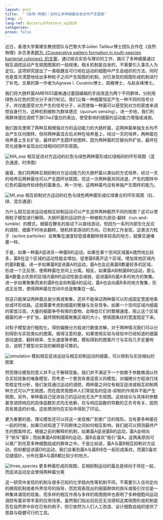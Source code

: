 ```yaml
---
layout: post
title:  "《自然·物理》：如何让多种细菌自发合作产生图案"
lang: cn
lang-ref: BacterialPattern_np2020
categories: 
prose: false
---
```


近日，香港大学黄建东教授团队与巴黎大学Julien Tailleur博士团队合作在《自然·物理》杂志发表[题为《Cooperative pattern formation in multi-species bacterial colonies》的文章](https://doi.org/10.1038/s41567-020-0964-z)，通过结合实验与理论的工作，揭示了多种细菌通过相互调控运动产生斑图图案的一般规律。相关机制是自发的，不需要引入事先人为定位。这项研究提出了一类稳健且可行地在运动的细胞中产生自组织的方法，同时也是首次清楚地给出多种粒子之间产生斑图的机制，对已发现的斑图形成机制进行了补充。文章的第一作者为Agnese I. Curatolo博士，周楠博士，与赵永峰博士。

我们将大肠杆菌AMB1655菌株通过基因编辑的手段改造为两个不同群体，分别用绿色与红色的荧光分子进行标记。我们让每一种细菌恒定产生一种不同的信号分子，并仅能感受对方产生的信号分子，从而使每一种菌可以感受到对方的密度来调控自身行为，这种机制被称为群体感应（quorum sensing）。进一步地，我们利用群体感应调控下游CheZ蛋白的表达，使受影响的细菌的运动能力增强或减弱。

我们首先使用了两种互相增强对方的运动能力的大肠杆菌，这两种菌单独生长均不会产生任何图样。但将两种菌混合后点种在培养基上，经过一天的培养，两种菌在培养基上生长扩张，最终却产生圆环状图样。因为两种菌的交替向外扩张，最终在荧光成像中呈现出红绿相间的环形斑图。

![MA_exp]({{site.url}}/assets/MA_pattern_exp.png)
相互促进对方运动的红色与绿色两种菌形成红绿相间的环形斑图（混合通道，时序图）

接着，我们将两种互相抑制对方运动能力的大肠杆菌以类似的方式培养，经过一天的培养后两种菌也可以产生圆环状斑图，但这一次两种菌共同进退，产生的图样中红色的菌始终和绿色的菌重合。再一次地，这两种菌均没有单独产生图样的能力。

![MI_exp]({{site.url}}/assets/Mutual_inhibitions_experiment.png)
相互抑制对方运动的红色与绿色两种菌形成红绿重合的环形斑图（红、绿、混合通道）

为什么相互促进运动或相互抑制运动可以产生这样两种截然不同的斑图？这可以使用粒子模型进行解释。大肠杆菌的运动符合一种被称为游动-翻转（run-and-tumble）的模式，细菌在鞭毛的驱动下以直线游动，但因为一系列内部生化反应的调控，细菌不时地会翻转，随机转变游动的方向。已有的工作发现，这类活力粒子（active particles）会聚集在速度较低或者翻转频率较高的地方，就像交通堵塞一样。

于是，如果一种菌A促进另一种菌B的运动，如果在某个空间区域菌A偶然地比较多，菌B在这个区域的运动性能会增加，促使菌B离开这个区域，增加其他区域内的菌B数量。进一步如果菌B促进菌A的运动，菌A也会远离菌B数量较多的区域，形成一个正反馈，使两种菌在空间上分离。相反，如果菌A抑制菌B的运动，那么菌A数量占优势的区域内菌B的运动性能会减弱，促进菌B向菌A多的地方的聚集。进一步如果聚集而来的菌B也会抑制菌A的运动，菌A也会向菌B多的地方聚集，形成正反馈，使得两种菌在空间中总是聚集在一起。

但这只能保证两种菌总是分离或聚集，还并不能保证两种菌可以形成固定宽度地条纹或环形纹路。这就需要考虑到细菌的繁殖与生存竞争。如果一个空间区域内细菌的密度过高，大量的细菌争夺有限的食物，会降低它们的繁殖速度，阻止这个区域细菌的进一步扩张。最终限制细菌聚集区域的大小，使斑图条纹的宽度固定下来。

对粒子模型进行粗粒化，得到偏微分方程进行数值求解，对于两种情况我们可以分别得到与实验类似的图案。值得注意的是，如果使用实验与经验中已经知道的细菌游动速度、翻转频率、生长速度等参数，模拟得到的图案尺寸与实验几乎定量吻合，说明了模型对实验的解释是可靠的。

![simulation]({{site.url}}/assets/N2pattern_sim.png)
模拟相互促进运动与相互抑制运动的细菌，可以得到与实验相似的图案

然而理论模型的意义并不止于解释现象。我们并不满足于一个依赖于参数微调以符合实验现象的唯象模型，而考虑一个更具有普适意义的模型。对偏微分方程进行线性稳定性分析，我们发现通过运动的调控，两种菌之间仅有相互促进或相互抑制两种方式可以产生斑图，而在图灵斑图中人们常提及的促进-抑制的作用并不能产生斑图。另外，单种菌自己促进自己的运动也无法产生斑图。这些结论与具体的参数甚至调控响应的具体函数形式均无依赖，仅与响应函数的导数的正负号有关，因而具有普适的价值。这些预测均在实验中得到了印证。

更为重要的是，理论模型还可以将这一发现推广到更广泛的情形。当有更多种菌在一起的时候，如果已经知道了不同群体之间如何相互影响，我们就可以预测最终产生的图案样式。根据之前的解释的机制，如果菌A促进菌B的运动，菌A会倾向于“排斥”菌B；而如果菌A抑制菌B的运动，菌B会喜欢“吸引”菌A。这两条原则可以推广到任意多种细胞组成的群体之中。于是比如说，菌A与菌B相互抑制对方运动，但却都促进菌D的运动，我们会看到菌A与菌B待在一起形成条纹，而菌D喜欢见缝插针，分布在菌A与菌B都比较少的地方。

![three_species]({{site.url}}/assets/3species_exp.png)
更多种菌形成的斑图，互相抑制运动的菌总是倾向于待在一起，而促进运动总会使得两种菌分离

这一研究中发现的机制与很多已知的化学趋向性等机制不同，不需要引入任何定向的微观机制或者外界信号的指导，而宏观表现出的细菌群体的排斥或吸引仅仅是一种集体涌现的现象。而多样的相互作用与多样的斑图图样也表明了多种细胞间运动调控有着非常丰富的应用场景。虽然我们指出目前还无法得知这类斑图形成机制是否在自然界中存在已有的例子，但它依然为人们人工改造、设计细胞自组织提供了思路与稳健可行的工具。


